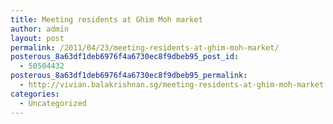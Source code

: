 ```yaml
---
title: Meeting residents at Ghim Moh market
author: admin
layout: post
permalink: /2011/04/23/meeting-residents-at-ghim-moh-market/
posterous_8a63df1deb6976f4a6730ec8f9dbeb95_post_id:
  - 50504432
posterous_8a63df1deb6976f4a6730ec8f9dbeb95_permalink:
  - http://vivian.balakrishnan.sg/meeting-residents-at-ghim-moh-market
categories:
  - Uncategorized
---
```

